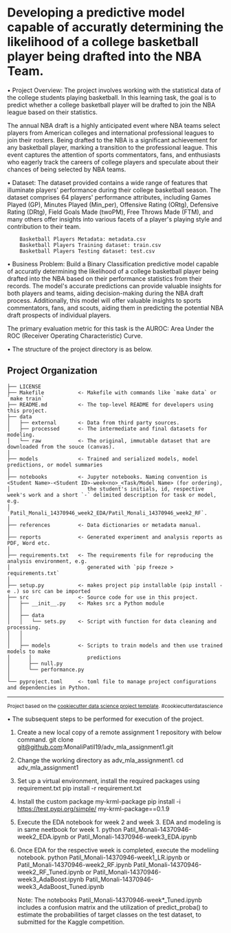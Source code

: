 Developing a predictive model capable of accuratly determining the likelihood of a college basketball player being drafted into the NBA Team. 
==============================

• Project Overview: The project involves working with the statistical data of the college students playing basketball. In this learning task, the goal is to predict whether a college basketball player will be drafted to join the NBA league based on their statistics.

The annual NBA draft is a highly anticipated event where NBA teams select players from American colleges and international professional leagues to join their rosters. Being drafted to the NBA is a significant achievement for any basketball player, marking a transition to the professional league. This event captures the attention of sports commentators, fans, and enthusiasts who eagerly track the careers of college players and speculate about their chances of being selected by NBA teams.


• Dataset: The dataset provided contains a wide range of features that illuminate players' performance during their college basketball season.
The dataset comprises 64 players' performance attributes, including Games Played (GP), Minutes Played (Min_per), Offensive Rating (ORtg), Defensive Rating (DRtg), Field Goals Made (twoPM), Free Throws Made (FTM), and many others offer insights into various facets of a player's playing style and contribution to their team.

        Basketball Players Metadata: metadata.csv
        Basketball Players Training dataset: train.csv
        Basketball Players Testing dataset: test.csv


• Business Problem: Build a Binary Classification predictive model capable of accuratly determining the likelihood of a college basketball player being drafted into the NBA based on their performance statistics from their records. The model's accurate predictions can provide valuable insights for both players and teams, aiding decision-making during the NBA draft process. Additionally, this model will offer valuable insights to sports commentators, fans, and scouts, aiding them in predicting the potential NBA draft prospects of individual players.

The primary evaluation metric for this task is the AUROC: Area Under the ROC (Receiver Operating Characteristic) Curve.


• The structure of the project directory is as below.

Project Organization
------------

    ├── LICENSE
    ├── Makefile           <- Makefile with commands like `make data` or `make train`
    ├── README.md          <- The top-level README for developers using this project.
    ├── data
    │   ├── external       <- Data from third party sources.
    │   ├── processed      <- The intermediate and final datasets for modeling.
    │   └── raw            <- The original, immutable dataset that are downloaded from the souce (canvas).
    │
    ├── models             <- Trained and serialized models, model predictions, or model summaries
    │
    ├── notebooks          <- Jupyter notebooks. Naming convention is <Student Name>-<Student ID>-week<no>_<Task/Model Name> (for ordering),
    │                         the student's initials, id, respective week's work and a short `-` delimited description for task or model, e.g.
    │                         `Patil_Monali_14370946_week2_EDA/Patil_Monali_14370946_week2_RF`.
    │
    ├── references         <- Data dictionaries or metadata manual.
    │
    ├── reports            <- Generated experiment and analysis reports as PDF, Word etc.
    │          
    ├── requirements.txt   <- The requirements file for reproducing the analysis environment, e.g.
    │                         generated with `pip freeze > requirements.txt`
    │
    ├── setup.py           <- makes project pip installable (pip install -e .) so src can be imported
    ├── src                <- Source code for use in this project.
    │   ├── __init__.py    <- Makes src a Python module
    │   │
    │   ├── data           
    │   │   └── sets.py    <- Script with function for data cleaning and processing.
    │   │
    │   │
    │   ├── models         <- Scripts to train models and then use trained models to make
    │      │                  predictions
    │      ├── null.py
    │      └── performance.py
    │
    └── pyproject.toml     <- toml file to manage project configurations and dependencies in Python.

--------

<p><small>Project based on the <a target="_blank" href="https://drivendata.github.io/cookiecutter-data-science/">cookiecutter data science project template</a>. #cookiecutterdatascience</small></p>


• The subsequent steps to be performed for execution of the project. 

1. Create a new local copy of a remote assignment 1 repository with below command.
    git clone git@github.com:MonaliPatil19/adv_mla_assignment1.git

2. Change the working directory as adv_mla_assignment1.
    cd adv_mla_assignment1

3. Set up a virtual environment, install the required packages using requirement.txt
    pip install -r requirement.txt

3. Install the custom package my-krml-package
   pip install -i https://test.pypi.org/simple/ my-krml-package==0.1.9

4. Execute the EDA notebook for week 2 and week 3. EDA and modeling is in same neetbook for week 1. 
   python Patil_Monali-14370946-week2_EDA.ipynb
   or 
   Patil_Monali-14370946-week3_EDA.ipynb

5. Once EDA for the respective week is completed, execute the modeliing notebook. 
   python Patil_Monali-14370946-week1_LR.ipynb
   or 
   Patil_Monali-14370946-week2_RF.ipynb
   Patil_Monali-14370946-week2_RF_Tuned.ipynb 
   or 
   Patil_Monali-14370946-week3_AdaBoost.ipynb
   Patil_Monali-14370946-week3_AdaBoost_Tuned.ipynb

   Note: The notebooks Patil_Monali-14370946-week*_Tuned.ipynb includes a confusion matrix and the utilization of predict_proba() to estimate the probabilities of target classes on the test dataset, to submitted for the Kaggle competition. 

